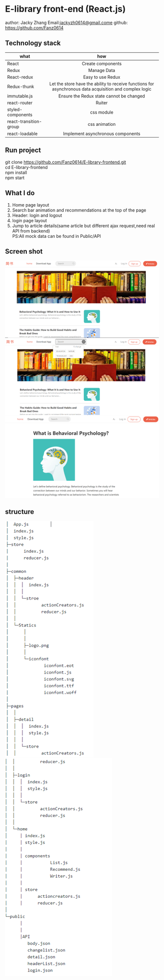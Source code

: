 E-library front-end (React.js)
====
author: Jacky Zhang  Email:jackyzh0614@gmail.come  github: https://github.com/Fanz0614

Technology stack
----------

| what   | how   |
| ---------- | :-----------:  | 
| React    | Create components    |
| Redux     | Manage Data    |
| React-redux     | Easy to use Redux     |
| Redux-thunk     | Let the store have the ability to receive functions for asynchronous data acquisition and complex logic     |
| immutable.js     | Ensure the Redux state cannot be changed    |
| react-router    | Ruiter    |
| styled-components    | css module    |
| react-transition-group    | css animation     |
| react-loadable     | Implement asynchronous components     |

Run project
-----------
git clone https://github.com/Fanz0614/E-library-frontend.git <br>
cd E-library-frontend <br>
npm install <br>
npm start <br>

What I do 
---------
1. Home page layout 
2. Search bar animation and recommendations at the top of the page
3. Header: login and logout
4. login page layout
5. Jump to article details(same article but different ajax request,need real API from backend)<br>
PS:All mock data can be found in Public/API

Screen shot
-----------
![Alt text](https://raw.githubusercontent.com/Fanz0614/pic/master/1.PNG)
![Alt text](https://raw.githubusercontent.com/Fanz0614/pic/master/2.PNG)
![Alt text](https://raw.githubusercontent.com/Fanz0614/pic/master/3.PNG)

structure
------------
![Alt text](https://raw.githubusercontent.com/Fanz0614/pic/master/4.PNG)
![Alt text](https://raw.githubusercontent.com/Fanz0614/pic/master/5.PNG)

